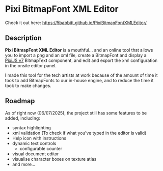 # Pixi BitmapFont XML Editor
Check it out here: https://5babbitt.github.io/PixiBitmapFontXMLEditor/

## Description
**Pixi BitmapFont XML Editor** is a mouthful... and an online tool that allows you to import a png and an xml file, create a BitmapFont and display a [PixiJS v7](https://pixijs.com) BitmapText component, and edit and export the xml configuration in the onsite editor panel.

I made this tool for the tech artists at work because of the amount of time it took to add BitmapFonts to our in-house engine, and to reduce the time it took to make changes.

## Roadmap
As of right now (06/07/2025), the project still has some features to be added, including: 
- syntax highlighting
- xml validation (To check if what you've typed in the editor is valid)
- Help icon with instructions
- dynamic text controls
    - configurable counter
- visual document editor
- visualise character boxes on texture atlas
- and more...
